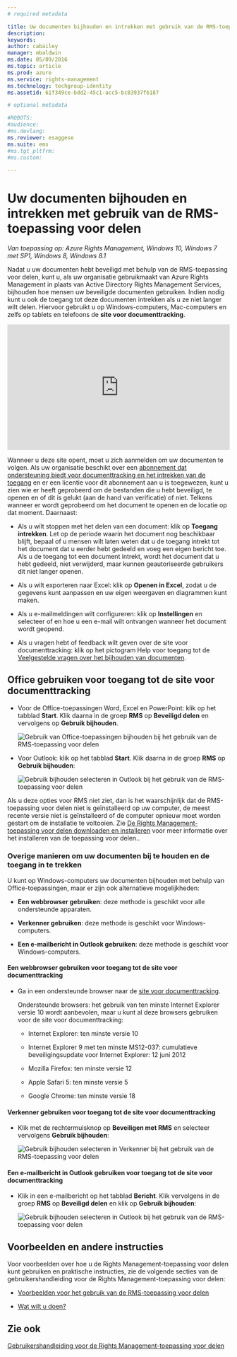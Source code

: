 ```yaml
---
# required metadata

title: Uw documenten bijhouden en intrekken met gebruik van de RMS-toepassing voor delen | Azure RMS
description:
keywords:
author: cabailey
manager: mbaldwin
ms.date: 05/09/2016
ms.topic: article
ms.prod: azure
ms.service: rights-management
ms.technology: techgroup-identity
ms.assetid: 61f349ce-bdd2-45c1-acc5-bc83937fb187

# optional metadata

#ROBOTS:
#audience:
#ms.devlang:
ms.reviewer: esaggese
ms.suite: ems
#ms.tgt_pltfrm:
#ms.custom:

---
```


# Uw documenten bijhouden en intrekken met gebruik van de RMS-toepassing voor delen

*Van toepassing op: Azure Rights Management, Windows 10, Windows 7 met SP1, Windows 8, Windows 8.1*

Nadat u uw documenten hebt beveiligd met behulp van de RMS-toepassing voor delen, kunt u, als uw organisatie gebruikmaakt van Azure Rights Management in plaats van Active Directory Rights Management Services, bijhouden hoe mensen uw beveiligde documenten gebruiken. Indien nodig kunt u ook de toegang tot deze documenten intrekken als u ze niet langer wilt delen. Hiervoor gebruikt u op Windows-computers, Mac-computers en zelfs op tablets en telefoons de **site voor documenttracking**.

<div style="padding-top: 56.25%; position: relative; width: 100%;">
<iframe style="position: absolute;top: 0;left: 0;right: 0;bottom: 0;" width="100%" height="100%" src="https://channel9.msdn.com/Series/Information-Protection/Azure-RMS-Document-Tracking-and-Revocation/player" frameborder="0" allowfullscreen></iframe>
</div>

Wanneer u deze site opent, moet u zich aanmelden om uw documenten te volgen. Als uw organisatie beschikt over een [abonnement dat ondersteuning biedt voor documenttracking en het intrekken van de toegang](https://technet.microsoft.com/dn858608.aspx) en er een licentie voor dit abonnement aan u is toegewezen, kunt u zien wie er heeft geprobeerd om de bestanden die u hebt beveiligd, te openen en of dit is gelukt (aan de hand van verificatie) of niet. Telkens wanneer er wordt geprobeerd om het document te openen en de locatie op dat moment. Daarnaast:

-   Als u wilt stoppen met het delen van een document: klik op **Toegang intrekken**. Let op de periode waarin het document nog beschikbaar blijft, bepaal of u mensen wilt laten weten dat u de toegang intrekt tot het document dat u eerder hebt gedeeld en voeg een eigen bericht toe. Als u de toegang tot een document intrekt, wordt het document dat u hebt gedeeld, niet verwijderd, maar kunnen geautoriseerde gebruikers dit niet langer openen.

-   Als u wilt exporteren naar Excel: klik op **Openen in Excel**, zodat u de gegevens kunt aanpassen en uw eigen weergaven en diagrammen kunt maken.

-   Als u e-mailmeldingen wilt configureren: klik op **Instellingen** en selecteer of en hoe u een e-mail wilt ontvangen wanneer het document wordt geopend.

-   Als u vragen hebt of feedback wilt geven over de site voor documenttracking: klik op het pictogram Help voor toegang tot de [Veelgestelde vragen over het bijhouden van documenten](http://go.microsoft.com/fwlink/?LinkId=523977).

## Office gebruiken voor toegang tot de site voor documenttracking

-   Voor de Office-toepassingen Word, Excel en PowerPoint: klik op het tabblad **Start**. Klik daarna in de groep **RMS** op **Beveiligd delen** en vervolgens op **Gebruik bijhouden**.

    ![Gebruik van Office-toepassingen bijhouden bij het gebruik van de RMS-toepassing voor delen ](../media/ADRMS_MSRMSApp_OfficeToolbarTrackUsage.png)

-   Voor Outlook: klik op het tabblad **Start**. Klik daarna in de groep **RMS** op **Gebruik bijhouden**:

    ![Gebruik bijhouden selecteren in Outlook bij het gebruik van de RMS-toepassing voor delen ](../media/ADRMS_MSRMSApp_OutlookTrackUsage.png)

Als u deze opties voor RMS niet ziet, dan is het waarschijnlijk dat de RMS-toepassing voor delen niet is geïnstalleerd op uw computer, de meest recente versie niet is geïnstalleerd of de computer opnieuw moet worden gestart om de installatie te voltooien. Zie [De Rights Management-toepassing voor delen downloaden en installeren](install-sharing-app.md) voor meer informatie over het installeren van de toepassing voor delen..

### Overige manieren om uw documenten bij te houden en de toegang in te trekken
U kunt op Windows-computers uw documenten bijhouden met behulp van Office-toepassingen, maar er zijn ook alternatieve mogelijkheden:

-   **Een webbrowser gebruiken**: deze methode is geschikt voor alle ondersteunde apparaten.

-   **Verkenner gebruiken**: deze methode is geschikt voor Windows-computers.

-   **Een e-mailbericht in Outlook gebruiken**: deze methode is geschikt voor Windows-computers.

#### Een webbrowser gebruiken voor toegang tot de site voor documenttracking

-   Ga in een ondersteunde browser naar de [site voor documenttracking](http://go.microsoft.com/fwlink/?LinkId=529562).

    Ondersteunde browsers: het gebruik van ten minste Internet Explorer versie 10 wordt aanbevolen, maar u kunt al deze browsers gebruiken voor de site voor documenttracking:

    -   Internet Explorer: ten minste versie 10

    -   Internet Explorer 9 met ten minste MS12-037: cumulatieve beveiligingsupdate voor Internet Explorer: 12 juni 2012

    -   Mozilla Firefox: ten minste versie 12

    -   Apple Safari 5: ten minste versie 5

    -   Google Chrome: ten minste versie 18

#### Verkenner gebruiken voor toegang tot de site voor documenttracking

-   Klik met de rechtermuisknop op **Beveiligen met RMS** en selecteer vervolgens **Gebruik bijhouden**:

    ![Gebruik bijhouden selecteren in Verkenner bij het gebruik van de RMS-toepassing voor delen](../media/ADRMS_MSRMSApp_ExplorerTrackUsage.png)

#### Een e-mailbericht in Outlook gebruiken voor toegang tot de site voor documenttracking

-   Klik in een e-mailbericht op het tabblad **Bericht**. Klik vervolgens in de groep **RMS** op **Beveiligd delen** en klik op **Gebruik bijhouden**:

    ![Gebruik bijhouden selecteren in Outlook bij het gebruik van de RMS-toepassing voor delen](../media/ADRMS_MSRMSApp_OutlookMessageTrackUsage.png)

## Voorbeelden en andere instructies
Voor voorbeelden over hoe u de Rights Management-toepassing voor delen kunt gebruiken en praktische instructies, zie de volgende secties van de gebruikershandleiding voor de Rights Management-toepassing voor delen:

-   [Voorbeelden voor het gebruik van de RMS-toepassing voor delen](sharing-app-user-guide.md#examples-for-using-the-rms-sharing-application)

-   [Wat wilt u doen?](sharing-app-user-guide.md#what-do-you-want-to-do-)

## Zie ook
[Gebruikershandleiding voor de Rights Management-toepassing voor delen](sharing-app-user-guide.md)


<!--HONumber=May16_HO2-->



